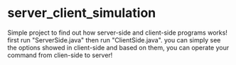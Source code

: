 # server_client_simulation
Simple project to find out how server-side and client-side programs works!
first run "ServerSide.java" then run "ClientSide.java".
you can simply see the options showed in client-side and based on them, you can operate your command from clien-side to server!
